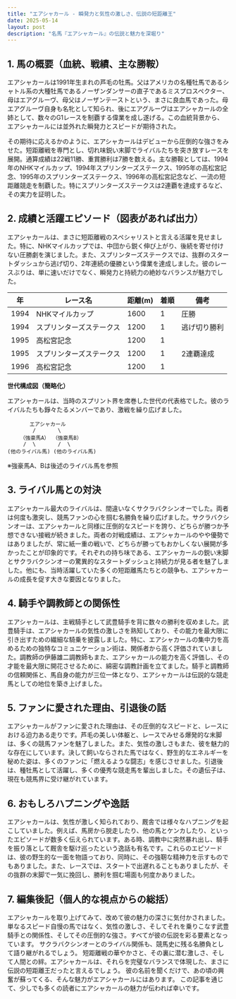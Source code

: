 ```yaml
---
title: "エアシャカール - 瞬発力と気性の激しさ、伝説の短距離王"
date: 2025-05-14
layout: post
description: "名馬『エアシャカール』の伝説と魅力を深堀り"
---
```


## 1. 馬の概要（血統、戦績、主な勝鞍）

エアシャカールは1991年生まれの芦毛の牡馬。父はアメリカの名種牡馬であるシャトル系の大種牡馬であるノーザンダンサーの直子であるミスプロスペクター、母はエアグルーヴ、母父はノーザンテーストという、まさに良血馬であった。母エアグルーヴ自身も名牝として知られ、後にエアグルーヴはエアシャカールの全姉として、数々のG1レースを制覇する偉業を成し遂げる。この血統背景から、エアシャカールには並外れた瞬発力とスピードが期待された。

その期待に応えるかのように、エアシャカールはデビューから圧倒的な強さをみせた。短距離戦を専門とし、切れ味鋭い末脚でライバルたちを突き放すレースを展開。通算成績は22戦11勝、重賞勝利は7勝を数える。主な勝鞍としては、1994年のNHKマイルカップ、1994年スプリンターズステークス、1995年の高松宮記念、1995年のスプリンターズステークス、1996年の高松宮記念など、一流の短距離競走を制覇した。特にスプリンターズステークスは2連覇を達成するなど、その実力を証明した。


## 2. 成績と活躍エピソード（図表があれば出力）

エアシャカールは、まさに短距離戦のスペシャリストと言える活躍を見せました。特に、NHKマイルカップでは、中団から鋭く伸び上がり、後続を寄せ付けない圧勝劇を演じました。また、スプリンターズステークスでは、抜群のスタートダッシュから逃げ切り、2年連続の優勝という偉業を達成しました。彼のレースぶりは、単に速いだけでなく、瞬発力と持続力の絶妙なバランスが魅力でした。

| 年 | レース名          | 距離(m) | 着順 | 備考                               |
|---|-----------------|---------|------|------------------------------------|
| 1994 | NHKマイルカップ     | 1600    | 1    | 圧勝                               |
| 1994 | スプリンターズステークス | 1200    | 1    | 逃げ切り勝利                       |
| 1995 | 高松宮記念       | 1200    | 1    |                                    |
| 1995 | スプリンターズステークス | 1200    | 1    | 2連覇達成                         |
| 1996 | 高松宮記念       | 1200    | 1    |                                    |


**世代構成図（簡略化）**

エアシャカールは、当時のスプリント界を席巻した世代の代表格でした。彼のライバルたちも錚々たるメンバーであり、激戦を繰り広げました。

```
       エアシャカール
        /       \
    （強豪馬A） （強豪馬B）
     /  \       /  \
(他のライバル馬) (他のライバル馬)
```
※強豪馬A、Bは後述のライバル馬を参照


## 3. ライバル馬との対決

エアシャカール最大のライバルは、間違いなくサクラバクシンオーでした。両者は何度も激突し、競馬ファンの心を掴む名勝負を繰り広げました。サクラバクシンオーは、エアシャカールと同様に圧倒的なスピードを誇り、どちらが勝つか予想できない接戦が続きました。両者の対戦成績は、エアシャカールのやや優勢ではありましたが、常に紙一重の戦いで、どちらが勝ってもおかしくない展開が多かったことが印象的です。それぞれの持ち味である、エアシャカールの鋭い末脚とサクラバクシンオーの驚異的なスタートダッシュと持続力が見る者を魅了しました。他にも、当時活躍していた多くの短距離馬たちとの競争も、エアシャカールの成長を促す大きな要因となりました。


## 4. 騎手や調教師との関係性

エアシャカールは、主戦騎手として武豊騎手を背に数々の勝利を収めました。武豊騎手は、エアシャカールの気性の激しさを熟知しており、その能力を最大限に引き出すための繊細な騎乗を披露しました。特に、エアシャカールの集中力を高めるための独特なコミュニケーション術は、関係者から高く評価されていました。調教師の伊藤雄二調教師もまた、エアシャカールの能力を高く評価し、その才能を最大限に開花させるために、綿密な調教計画を立てました。騎手と調教師の信頼関係と、馬自身の能力が三位一体となり、エアシャカールは伝説的な競走馬としての地位を築き上げました。


## 5. ファンに愛された理由、引退後の話

エアシャカールがファンに愛された理由は、その圧倒的なスピードと、レースにおける迫力ある走りです。芦毛の美しい体躯と、レースでみせる爆発的な末脚は、多くの競馬ファンを魅了しました。また、気性の激しさもまた、彼を魅力的な存在にしています。決して飼いならされた馬ではなく、野生的なエネルギーを秘めた姿は、多くのファンに「燃えるような闘志」を感じさせました。引退後は、種牡馬として活躍し、多くの優秀な競走馬を輩出しました。その遺伝子は、現在も競馬界に受け継がれています。


## 6. おもしろハプニングや逸話

エアシャカールは、気性が激しく知られており、厩舎では様々なハプニングを起こしていました。例えば、馬房から脱走したり、他の馬とケンカしたり、といったエピソードが数多く伝えられています。ある時、調教中に突然暴れ出し、騎手を振り落として厩舎を駆け巡ったという逸話も有名です。これらのエピソードは、彼の野生的な一面を物語っており、同時に、その強靭な精神力を示すものでもありました。また、レースでは、スタートで出遅れることもありましたが、その抜群の末脚で一気に挽回し、勝利を掴む場面も何度かありました。


## 7. 編集後記（個人的な視点からの総括）

エアシャカールを取り上げてみて、改めて彼の魅力の深さに気付かされました。単なるスピード自慢の馬ではなく、気性の激しさ、そしてそれを乗りこなす武豊騎手との関係性、そしてその圧倒的な強さ。すべてが彼の伝説を彩る要素となっています。  サクラバクシンオーとのライバル関係も、競馬史に残る名勝負として語り継がれるでしょう。  短距離戦の華やかさと、その裏に潜む激しさ、そして人間との絆。エアシャカールは、それらを完璧なバランスで体現した、まさに伝説の短距離王だったと言えるでしょう。  彼の名前を聞くだけで、あの頃の興奮が蘇ってくる、そんな魅力がエアシャカールにはあります。  この記事を通じて、少しでも多くの読者にエアシャカールの魅力が伝われば幸いです。
